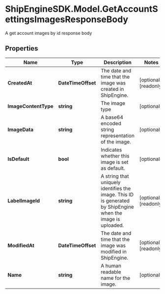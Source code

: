 # ShipEngineSDK.Model.GetAccountSettingsImagesResponseBody
A get account images by id response body

## Properties

Name | Type | Description | Notes
------------ | ------------- | ------------- | -------------
**CreatedAt** | **DateTimeOffset** | The date and time that the image was created in ShipEngine. | [optional] [readonly] 
**ImageContentType** | **string** | The image type | [optional] 
**ImageData** | **string** | A base64 encoded string representation of the image.  | [optional] 
**IsDefault** | **bool** | Indicates whether this image is set as default.  | [optional] 
**LabelImageId** | **string** | A string that uniquely identifies the image. This ID is generated by ShipEngine when the image is uploaded.  | [optional] [readonly] 
**ModifiedAt** | **DateTimeOffset** | The date and time that the image was modified in ShipEngine. | [optional] [readonly] 
**Name** | **string** | A human readable name for the image.  | [optional] 

